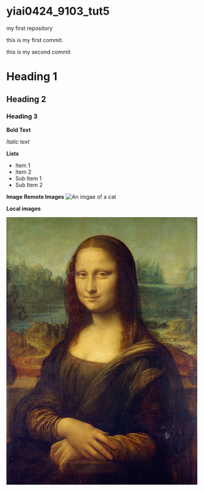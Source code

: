 # yiai0424_9103_tut5
my first repository

this is my first commit.

this is my second commit

# Heading 1
## Heading 2
### Heading 3

**Bold Text**

*Italic text*

**Lists**

- Item 1
- Item 2
 - Sub Item 1
 - Sub Item 2


**Image**
**Remote Images**
![An imgae of a cat](http://placekitten.com/600/800.jpg)

**Local images**

![The Mona Lisa](readImages/Mona_Lisa_by_Leonardo_da_Vinci_500_x_700.jpg)


